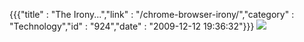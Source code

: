 {{{"title" : "The Irony...","link" : "/chrome-browser-irony/","category" : "Technology","id" : "924","date" : "2009-12-12 19:36:32"}}}
![](http://28.media.tumblr.com/tumblr_kukf0uOfcJ1qzbi86o1_500.png)